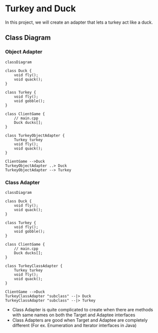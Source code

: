 # Turkey and Duck

In this project, we will create an adapter that lets a turkey act like a duck.

## Class Diagram

### **Object Adapter**

```mermaid
classDiagram

class Duck {
    void fly();
    void quack();
}

class Turkey {
    void fly();
    void gobble();
}

class ClientGame {
    // main.cpp
    Duck ducks[];
}

class TurkeyObjectAdapter {
    Turkey turkey
    void fly();
    void quack();
}

ClientGame -->Duck
TurkeyObjectAdapter ..> Duck
TurkeyObjectAdapter --> Turkey

```

### **Class Adapter**

```mermaid
classDiagram

class Duck {
    void fly();
    void quack();
}

class Turkey {
    void fly();
    void gobble();
}

class ClientGame {
    // main.cpp
    Duck ducks[];
}

class TurkeyClassAdapter {
    Turkey turkey
    void fly();
    void quack();
}

ClientGame -->Duck
TurkeyClassAdapter "subclass" --|> Duck
TurkeyClassAdapter "subclass" --|> Turkey

```

- Class Adapter is quite complicated to create when there are methods with same names on both the Target and Adaptee interfaces
- Class Adapters are good when Target and Adaptee are completely different (For ex. Enumeration and Iterator interfaces in Java)